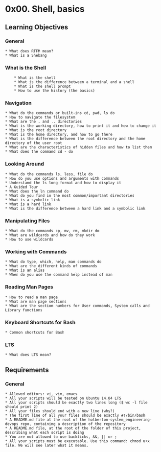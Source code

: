 # 0x00. Shell, basics

## Learning Objectives

### General

	* What does RTFM mean?
	* What is a Shebang
	
### What is the Shell

        * What is the shell
        * What is the difference between a terminal and a shell
        * What is the shell prompt
        * How to use the history (the basics)
       
### Navigation

	* What do the commands or built-ins cd, pwd, ls do
	* How to navigate the filesystem
	* What are the . and .. directories
	* What is the working directory, how to print it and how to change it
	* What is the root directory
	* What is the home directory, and how to go there
	* What is the difference between the root directory and the home directory of the user root
	* What are the characteristics of hidden files and how to list them
	* What does the command cd - do
	
### Looking Around

	* What do the commands ls, less, file do
	* How do you use options and arguments with commands
	* Understand the ls long format and how to display it
	* A Guided Tour
	* What does the ln command do
	* What do you find in the most common/important directories
	* What is a symbolic link
	* What is a hard link
	* What is the difference between a hard link and a symbolic link
	  
### Manipulating Files

	* What do the commands cp, mv, rm, mkdir do
	* What are wildcards and how do they work
	* How to use wildcards
	 
### Working with Commands

	* What do type, which, help, man commands do
	* What are the different kinds of commands
	* What is an alias
	* When do you use the command help instead of man
	 
### Reading Man Pages

	* How to read a man page
	* What are man page sections
	* What are the section numbers for User commands, System calls and Library functions
	 
### Keyboard Shortcuts for Bash
	* Common shortcuts for Bash

### LTS

	* What does LTS mean?

## Requirements

### General

	* Allowed editors: vi, vim, emacs
	* All your scripts will be tested on Ubuntu 14.04 LTS
	* All your scripts should be exactly two lines long ($ wc -l file should print 2)
	* All your files should end with a new line (why?)
	* The first line of all your files should be exactly #!/bin/bash
	* A README.md file at the root of the holberton-system_engineering-devops repo, containing a description of the repository
	* A README.md file, at the root of the folder of this project, describing what each script is doing
	* You are not allowed to use backticks, &&, || or ;
	* All your scripts must be executable. Use this command: chmod u+x file. We will see later what it means.
